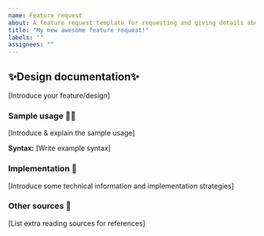 ```yaml
---
name: Feature request
about: A feature request template for requesting and giving details about feature requests
title: "My new awesome feature request!"
labels: ""
assignees: ""
---
```


## ✨Design documentation✨

[Introduce your feature/design]

### Sample usage 👨‍💻

[Introduce & explain the sample usage]

**Syntax:**
[Write example syntax]

### Implementation 🔨

[Introduce some technical information and implementation strategies]

### Other sources 📖

[List extra reading sources for references]
